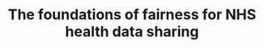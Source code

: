 ---
airtable_createdTime: '2022-05-13T10:03:04.000Z'
airtable_id: recVxU2cNJWYdydya
table: sources
title: The foundations of fairness for NHS health data sharing
link: https://www.adalovelaceinstitute.org/blog/the-foundations-of-fairness-for-nhs-health-data-sharing/
---